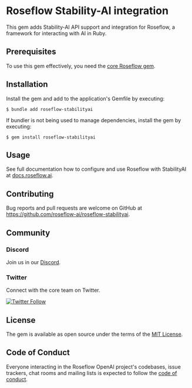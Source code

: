 # Roseflow Stability-AI integration

This gem adds Stability-AI API support and integration for Roseflow, a framework for interacting with AI in Ruby.

## Prerequisites

To use this gem effectively, you need the [core Roseflow gem](https://github.com/roseflow-ai/roseflow).

## Installation

Install the gem and add to the application's Gemfile by executing:

    $ bundle add roseflow-stabilityai

If bundler is not being used to manage dependencies, install the gem by executing:

    $ gem install roseflow-stabilityai

## Usage

See full documentation how to configure and use Roseflow with StabilityAI at [docs.roseflow.ai](https://docs.roseflow.ai/stabilityai).

## Contributing

Bug reports and pull requests are welcome on GitHub at https://github.com/roseflow-ai/roseflow-stabilityai.

## Community

### Discord

Join us in our [Discord](https://discord.gg/roseflow).

### Twitter

Connect with the core team on Twitter.

<a href="https://twitter.com/ljuti" target="_blank">
  <img alt="Twitter Follow" src="https://img.shields.io/twitter/follow/ljuti?logo=twitter&style=social">
</a>

## License

The gem is available as open source under the terms of the [MIT License](https://opensource.org/licenses/MIT).

## Code of Conduct

Everyone interacting in the Roseflow OpenAI project's codebases, issue trackers, chat rooms and mailing lists is expected to follow the [code of conduct](https://github.com/roseflow-ai/roseflow-stabilityai/blob/main/CODE_OF_CONDUCT.md).
